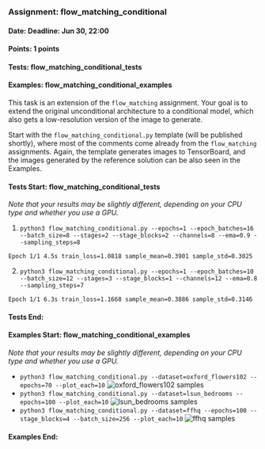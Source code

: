 ### Assignment: flow_matching_conditional
#### Date: Deadline: Jun 30, 22:00
#### Points: 1 points
#### Tests: flow_matching_conditional_tests
#### Examples: flow_matching_conditional_examples

This task is an extension of the `flow_matching` assignment. Your goal is to extend the
original unconditional architecture to a conditional model, which also gets
a low-resolution version of the image to generate.

Start with the `flow_matching_conditional.py` template (will be published shortly),
where most of the comments come already from the `flow_matching` assignments.
Again, the template generates images to TensorBoard, and the images generated by
the reference solution can be also seen in the Examples.

#### Tests Start: flow_matching_conditional_tests
_Note that your results may be slightly different, depending on your CPU type and whether you use a GPU._

1. `python3 flow_matching_conditional.py --epochs=1 --epoch_batches=16 --batch_size=8 --stages=2 --stage_blocks=2 --channels=8 --ema=0.9 --sampling_steps=8`
```
Epoch 1/1 4.5s train_loss=1.0818 sample_mean=0.3901 sample_std=0.3025
```

2. `python3 flow_matching_conditional.py --epochs=1 --epoch_batches=10 --batch_size=12 --stages=3 --stage_blocks=1 --channels=12 --ema=0.8 --sampling_steps=7`
```
Epoch 1/1 6.3s train_loss=1.1668 sample_mean=0.3886 sample_std=0.3146
```
#### Tests End:
#### Examples Start: flow_matching_conditional_examples
_Note that your results may be slightly different, depending on your CPU type and whether you use a GPU._
- `python3 flow_matching_conditional.py --dataset=oxford_flowers102 --epochs=70 --plot_each=10`
![oxford_flowers102 samples](https://ufal.mff.cuni.cz/~straka/courses/npfl138/2425/demos/flow_matching_conditional-oxford_flowers102.jpg)
- `python3 flow_matching_conditional.py --dataset=lsun_bedrooms --epochs=100 --plot_each=10`
![lsun_bedrooms samples](https://ufal.mff.cuni.cz/~straka/courses/npfl138/2425/demos/flow_matching_conditional-lsun_bedrooms.jpg)
- `python3 flow_matching_conditional.py --dataset=ffhq --epochs=100 --stage_blocks=4 --batch_size=256 --plot_each=10`
![ffhq samples](https://ufal.mff.cuni.cz/~straka/courses/npfl138/2425/demos/flow_matching_conditional-ffhq.jpg)
#### Examples End:
